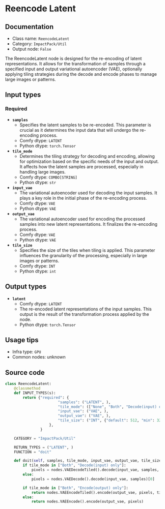 # Reencode Latent
## Documentation
- Class name: `ReencodeLatent`
- Category: `ImpactPack/Util`
- Output node: `False`

The ReencodeLatent node is designed for the re-encoding of latent representations. It allows for the transformation of samples through a specified input and output variational autoencoder (VAE), optionally applying tiling strategies during the decode and encode phases to manage large images or patterns.
## Input types
### Required
- **`samples`**
    - Specifies the latent samples to be re-encoded. This parameter is crucial as it determines the input data that will undergo the re-encoding process.
    - Comfy dtype: `LATENT`
    - Python dtype: `torch.Tensor`
- **`tile_mode`**
    - Determines the tiling strategy for decoding and encoding, allowing for optimization based on the specific needs of the input and output. It affects how the latent samples are processed, especially in handling large images.
    - Comfy dtype: `COMBO[STRING]`
    - Python dtype: `str`
- **`input_vae`**
    - The variational autoencoder used for decoding the input samples. It plays a key role in the initial phase of the re-encoding process.
    - Comfy dtype: `VAE`
    - Python dtype: `VAE`
- **`output_vae`**
    - The variational autoencoder used for encoding the processed samples into new latent representations. It finalizes the re-encoding process.
    - Comfy dtype: `VAE`
    - Python dtype: `VAE`
- **`tile_size`**
    - Specifies the size of the tiles when tiling is applied. This parameter influences the granularity of the processing, especially in large images or patterns.
    - Comfy dtype: `INT`
    - Python dtype: `int`
## Output types
- **`latent`**
    - Comfy dtype: `LATENT`
    - The re-encoded latent representations of the input samples. This output is the result of the transformation process applied by the node.
    - Python dtype: `torch.Tensor`
## Usage tips
- Infra type: `GPU`
- Common nodes: unknown


## Source code
```python
class ReencodeLatent:
    @classmethod
    def INPUT_TYPES(s):
        return {"required": {
                        "samples": ("LATENT", ),
                        "tile_mode": (["None", "Both", "Decode(input) only", "Encode(output) only"],),
                        "input_vae": ("VAE", ),
                        "output_vae": ("VAE", ),
                        "tile_size": ("INT", {"default": 512, "min": 320, "max": 4096, "step": 64}),
                    },
                }

    CATEGORY = "ImpactPack/Util"

    RETURN_TYPES = ("LATENT", )
    FUNCTION = "doit"

    def doit(self, samples, tile_mode, input_vae, output_vae, tile_size=512):
        if tile_mode in ["Both", "Decode(input) only"]:
            pixels = nodes.VAEDecodeTiled().decode(input_vae, samples, tile_size)[0]
        else:
            pixels = nodes.VAEDecode().decode(input_vae, samples)[0]

        if tile_mode in ["Both", "Encode(output) only"]:
            return nodes.VAEEncodeTiled().encode(output_vae, pixels, tile_size)
        else:
            return nodes.VAEEncode().encode(output_vae, pixels)

```
